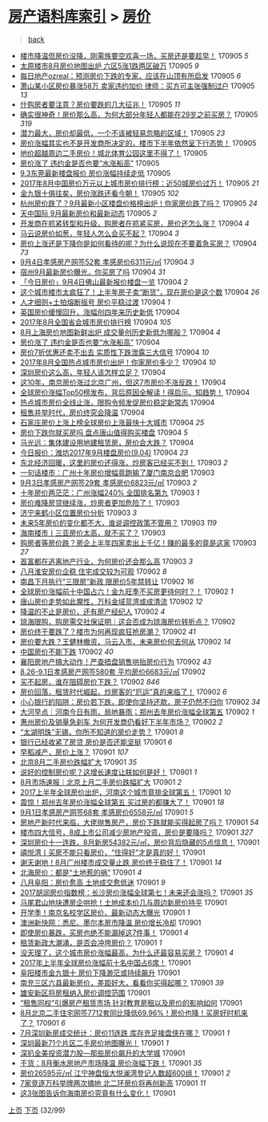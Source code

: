 [房产语料库索引](../../README.md)  > [房价](房价.md)
====
> [back](../README.md)

- [楼市降温但房价没降，刚需族要空欢喜一场，买房还是要趁早！](http://jkwz.applinzi.com/ittc/7009846644550665232.html#%E6%A5%BC%E5%B8%82%E9%99%8D%E6%B8%A9%E4%BD%86%E6%88%BF%E4%BB%B7%E6%B2%A1%E9%99%8D%EF%BC%8C%E5%88%9A%E9%9C%80%E6%97%8F%E8%A6%81%E7%A9%BA%E6%AC%A2%E5%96%9C%E4%B8%80%E5%9C%BA%EF%BC%8C%E4%B9%B0%E6%88%BF%E8%BF%98%E6%98%AF%E8%A6%81%E8%B6%81%E6%97%A9%EF%BC%81) 170905 *5* 
- [太原楼市8月房价地图出炉 六区5涨1跌两区破万](http://jkwz.applinzi.com/ittc/7009845655512810513.html#%E5%A4%AA%E5%8E%9F%E6%A5%BC%E5%B8%828%E6%9C%88%E6%88%BF%E4%BB%B7%E5%9C%B0%E5%9B%BE%E5%87%BA%E7%82%89+%E5%85%AD%E5%8C%BA5%E6%B6%A81%E8%B7%8C%E4%B8%A4%E5%8C%BA%E7%A0%B4%E4%B8%87) 170905 *9* 
- [每日地产ozreal：预测房价下跌的专家，应该在山顶有所启发](http://jkwz.applinzi.com/ittc/7009841117816947728.html#%E6%AF%8F%E6%97%A5%E5%9C%B0%E4%BA%A7ozreal%EF%BC%9A%E9%A2%84%E6%B5%8B%E6%88%BF%E4%BB%B7%E4%B8%8B%E8%B7%8C%E7%9A%84%E4%B8%93%E5%AE%B6%EF%BC%8C%E5%BA%94%E8%AF%A5%E5%9C%A8%E5%B1%B1%E9%A1%B6%E6%9C%89%E6%89%80%E5%90%AF%E5%8F%91) 170905 *6* 
- [萧山某小区房价暴涨58万 卖家违约加价 律师：买方可主张强制过户](http://jkwz.applinzi.com/ittc/7009836109188826128.html#%E8%90%A7%E5%B1%B1%E6%9F%90%E5%B0%8F%E5%8C%BA%E6%88%BF%E4%BB%B7%E6%9A%B4%E6%B6%A858%E4%B8%87+%E5%8D%96%E5%AE%B6%E8%BF%9D%E7%BA%A6%E5%8A%A0%E4%BB%B7+%E5%BE%8B%E5%B8%88%EF%BC%9A%E4%B9%B0%E6%96%B9%E5%8F%AF%E4%B8%BB%E5%BC%A0%E5%BC%BA%E5%88%B6%E8%BF%87%E6%88%B7) 170905 *13* 
- [什购房者要注意？房价要跌的几大征兆！](http://jkwz.applinzi.com/ittc/7009831349287126033.html#%E4%BB%80%E8%B4%AD%E6%88%BF%E8%80%85%E8%A6%81%E6%B3%A8%E6%84%8F%EF%BC%9F%E6%88%BF%E4%BB%B7%E8%A6%81%E8%B7%8C%E7%9A%84%E5%87%A0%E5%A4%A7%E5%BE%81%E5%85%86%EF%BC%81) 170905 *11* 
- [确实很神奇！房价那么高，为何大部分年轻人都能在29岁之前买房？](http://jkwz.applinzi.com/ittc/7009823085640025104.html#%E7%A1%AE%E5%AE%9E%E5%BE%88%E7%A5%9E%E5%A5%87%EF%BC%81%E6%88%BF%E4%BB%B7%E9%82%A3%E4%B9%88%E9%AB%98%EF%BC%8C%E4%B8%BA%E4%BD%95%E5%A4%A7%E9%83%A8%E5%88%86%E5%B9%B4%E8%BD%BB%E4%BA%BA%E9%83%BD%E8%83%BD%E5%9C%A829%E5%B2%81%E4%B9%8B%E5%89%8D%E4%B9%B0%E6%88%BF%EF%BC%9F) 170905 *319* 
- [潜力最大，房价却最低，一个不该被轻易忽略的区域！](http://jkwz.applinzi.com/ittc/7009787800071963664.html#%E6%BD%9C%E5%8A%9B%E6%9C%80%E5%A4%A7%EF%BC%8C%E6%88%BF%E4%BB%B7%E5%8D%B4%E6%9C%80%E4%BD%8E%EF%BC%8C%E4%B8%80%E4%B8%AA%E4%B8%8D%E8%AF%A5%E8%A2%AB%E8%BD%BB%E6%98%93%E5%BF%BD%E7%95%A5%E7%9A%84%E5%8C%BA%E5%9F%9F%EF%BC%81) 170905 *23* 
- [房价涨幅其实也不是开发商所决定的，楼市下半年依然呈下行态势！](http://jkwz.applinzi.com/ittc/7009786229644854289.html#%E6%88%BF%E4%BB%B7%E6%B6%A8%E5%B9%85%E5%85%B6%E5%AE%9E%E4%B9%9F%E4%B8%8D%E6%98%AF%E5%BC%80%E5%8F%91%E5%95%86%E6%89%80%E5%86%B3%E5%AE%9A%E7%9A%84%EF%BC%8C%E6%A5%BC%E5%B8%82%E4%B8%8B%E5%8D%8A%E5%B9%B4%E4%BE%9D%E7%84%B6%E5%91%88%E4%B8%8B%E8%A1%8C%E6%80%81%E5%8A%BF%EF%BC%81) 170905  
- [地价超越周边二手房价！城北体育公园这里不得了！](http://jkwz.applinzi.com/ittc/7009771796746994705.html#%E5%9C%B0%E4%BB%B7%E8%B6%85%E8%B6%8A%E5%91%A8%E8%BE%B9%E4%BA%8C%E6%89%8B%E6%88%BF%E4%BB%B7%EF%BC%81%E5%9F%8E%E5%8C%97%E4%BD%93%E8%82%B2%E5%85%AC%E5%9B%AD%E8%BF%99%E9%87%8C%E4%B8%8D%E5%BE%97%E4%BA%86%EF%BC%81) 170905  
- [房价涨了 违约金是否也要“水涨船高”](http://jkwz.applinzi.com/ittc/7009770070979642384.html#%E6%88%BF%E4%BB%B7%E6%B6%A8%E4%BA%86+%E8%BF%9D%E7%BA%A6%E9%87%91%E6%98%AF%E5%90%A6%E4%B9%9F%E8%A6%81%E2%80%9C%E6%B0%B4%E6%B6%A8%E8%88%B9%E9%AB%98%E2%80%9D) 170905  
- [9.3东莞最新楼盘报价 房价涨幅持续走低](http://jkwz.applinzi.com/ittc/7009764494912554001.html#9.3%E4%B8%9C%E8%8E%9E%E6%9C%80%E6%96%B0%E6%A5%BC%E7%9B%98%E6%8A%A5%E4%BB%B7+%E6%88%BF%E4%BB%B7%E6%B6%A8%E5%B9%85%E6%8C%81%E7%BB%AD%E8%B5%B0%E4%BD%8E) 170905  
- [2017年8月中国房价万元以上城市房价排行榜：近50城房价过万！](http://jkwz.applinzi.com/ittc/7009762284363318288.html#2017%E5%B9%B48%E6%9C%88%E4%B8%AD%E5%9B%BD%E6%88%BF%E4%BB%B7%E4%B8%87%E5%85%83%E4%BB%A5%E4%B8%8A%E5%9F%8E%E5%B8%82%E6%88%BF%E4%BB%B7%E6%8E%92%E8%A1%8C%E6%A6%9C%EF%BC%9A%E8%BF%9150%E5%9F%8E%E6%88%BF%E4%BB%B7%E8%BF%87%E4%B8%87%EF%BC%81) 170905 *21* 
- [金九银十俱往矣，房价涨跌还看今朝！](http://jkwz.applinzi.com/ittc/7009754899653592081.html#%E9%87%91%E4%B9%9D%E9%93%B6%E5%8D%81%E4%BF%B1%E5%BE%80%E7%9F%A3%EF%BC%8C%E6%88%BF%E4%BB%B7%E6%B6%A8%E8%B7%8C%E8%BF%98%E7%9C%8B%E4%BB%8A%E6%9C%9D%EF%BC%81) 170905 *102* 
- [杭州房价跌了？9月最新小区楼盘价格榜出炉！你家房价跌了吗？](http://jkwz.applinzi.com/ittc/7009754843269563408.html#%E6%9D%AD%E5%B7%9E%E6%88%BF%E4%BB%B7%E8%B7%8C%E4%BA%86%EF%BC%9F9%E6%9C%88%E6%9C%80%E6%96%B0%E5%B0%8F%E5%8C%BA%E6%A5%BC%E7%9B%98%E4%BB%B7%E6%A0%BC%E6%A6%9C%E5%87%BA%E7%82%89%EF%BC%81%E4%BD%A0%E5%AE%B6%E6%88%BF%E4%BB%B7%E8%B7%8C%E4%BA%86%E5%90%97%EF%BC%9F) 170905 *24* 
- [天中国际 9月最新房价和最新动态](http://jkwz.applinzi.com/ittc/7009742814064411665.html#%E5%A4%A9%E4%B8%AD%E5%9B%BD%E9%99%85+9%E6%9C%88%E6%9C%80%E6%96%B0%E6%88%BF%E4%BB%B7%E5%92%8C%E6%9C%80%E6%96%B0%E5%8A%A8%E6%80%81) 170905 *2* 
- [开发商在抓紧转型和升级，购房者在抓紧买房，房价还怎么涨？](http://jkwz.applinzi.com/ittc/7009595699812107281.html#%E5%BC%80%E5%8F%91%E5%95%86%E5%9C%A8%E6%8A%93%E7%B4%A7%E8%BD%AC%E5%9E%8B%E5%92%8C%E5%8D%87%E7%BA%A7%EF%BC%8C%E8%B4%AD%E6%88%BF%E8%80%85%E5%9C%A8%E6%8A%93%E7%B4%A7%E4%B9%B0%E6%88%BF%EF%BC%8C%E6%88%BF%E4%BB%B7%E8%BF%98%E6%80%8E%E4%B9%88%E6%B6%A8%EF%BC%9F) 170904 *4* 
- [马云说房价如葱，年轻人怎么会买不起？](http://jkwz.applinzi.com/ittc/7009586718200824848.html#%E9%A9%AC%E4%BA%91%E8%AF%B4%E6%88%BF%E4%BB%B7%E5%A6%82%E8%91%B1%EF%BC%8C%E5%B9%B4%E8%BD%BB%E4%BA%BA%E6%80%8E%E4%B9%88%E4%BC%9A%E4%B9%B0%E4%B8%8D%E8%B5%B7%EF%BC%9F) 170904 *3* 
- [房价上涨还是下降你是如何看待的呢？为什么说现在不要着急买房？](http://jkwz.applinzi.com/ittc/7009575054999028752.html#%E6%88%BF%E4%BB%B7%E4%B8%8A%E6%B6%A8%E8%BF%98%E6%98%AF%E4%B8%8B%E9%99%8D%E4%BD%A0%E6%98%AF%E5%A6%82%E4%BD%95%E7%9C%8B%E5%BE%85%E7%9A%84%E5%91%A2%EF%BC%9F%E4%B8%BA%E4%BB%80%E4%B9%88%E8%AF%B4%E7%8E%B0%E5%9C%A8%E4%B8%8D%E8%A6%81%E7%9D%80%E6%80%A5%E4%B9%B0%E6%88%BF%EF%BC%9F) 170904 *73* 
- [9月4日孝感房产网签52套 孝感房价6311元/㎡](http://jkwz.applinzi.com/ittc/7009559504403039249.html#9%E6%9C%884%E6%97%A5%E5%AD%9D%E6%84%9F%E6%88%BF%E4%BA%A7%E7%BD%91%E7%AD%BE52%E5%A5%97+%E5%AD%9D%E6%84%9F%E6%88%BF%E4%BB%B76311%E5%85%83%2F%E3%8E%A1) 170904 *3* 
- [宿州9月最新房价曝光，你买房了吗](http://jkwz.applinzi.com/ittc/7009540844292670480.html#%E5%AE%BF%E5%B7%9E9%E6%9C%88%E6%9C%80%E6%96%B0%E6%88%BF%E4%BB%B7%E6%9B%9D%E5%85%89%EF%BC%8C%E4%BD%A0%E4%B9%B0%E6%88%BF%E4%BA%86%E5%90%97) 170904 *31* 
- [「今日房价」9月4日佛山最新报价楼盘一览](http://jkwz.applinzi.com/ittc/7009524875734287376.html#%E3%80%8C%E4%BB%8A%E6%97%A5%E6%88%BF%E4%BB%B7%E3%80%8D9%E6%9C%884%E6%97%A5%E4%BD%9B%E5%B1%B1%E6%9C%80%E6%96%B0%E6%8A%A5%E4%BB%B7%E6%A5%BC%E7%9B%98%E4%B8%80%E8%A7%88) 170904 *2* 
- [这个城市楼市太疯狂了！上半年房子卖“断货”，现在房价是这个数](http://jkwz.applinzi.com/ittc/7009521029754651664.html#%E8%BF%99%E4%B8%AA%E5%9F%8E%E5%B8%82%E6%A5%BC%E5%B8%82%E5%A4%AA%E7%96%AF%E7%8B%82%E4%BA%86%EF%BC%81%E4%B8%8A%E5%8D%8A%E5%B9%B4%E6%88%BF%E5%AD%90%E5%8D%96%E2%80%9C%E6%96%AD%E8%B4%A7%E2%80%9D%EF%BC%8C%E7%8E%B0%E5%9C%A8%E6%88%BF%E4%BB%B7%E6%98%AF%E8%BF%99%E4%B8%AA%E6%95%B0) 170904 *26* 
- [人才细则+土拍熔断摇号 房价平稳过渡](http://jkwz.applinzi.com/ittc/7009518671150711825.html#%E4%BA%BA%E6%89%8D%E7%BB%86%E5%88%99%2B%E5%9C%9F%E6%8B%8D%E7%86%94%E6%96%AD%E6%91%87%E5%8F%B7+%E6%88%BF%E4%BB%B7%E5%B9%B3%E7%A8%B3%E8%BF%87%E6%B8%A1) 170904 *1* 
- [英国房价缓慢回升，涨幅创四年来历史新低](http://jkwz.applinzi.com/ittc/7009506875786396689.html#%E8%8B%B1%E5%9B%BD%E6%88%BF%E4%BB%B7%E7%BC%93%E6%85%A2%E5%9B%9E%E5%8D%87%EF%BC%8C%E6%B6%A8%E5%B9%85%E5%88%9B%E5%9B%9B%E5%B9%B4%E6%9D%A5%E5%8E%86%E5%8F%B2%E6%96%B0%E4%BD%8E) 170904  
- [2017年8月全国省会城市房价排行榜](http://jkwz.applinzi.com/ittc/7009501604607427600.html#2017%E5%B9%B48%E6%9C%88%E5%85%A8%E5%9B%BD%E7%9C%81%E4%BC%9A%E5%9F%8E%E5%B8%82%E6%88%BF%E4%BB%B7%E6%8E%92%E8%A1%8C%E6%A6%9C) 170904 *105* 
- [8月上海房价地图新鲜出炉 成交量创历史新低为哪般？](http://jkwz.applinzi.com/ittc/7009478565874369553.html#8%E6%9C%88%E4%B8%8A%E6%B5%B7%E6%88%BF%E4%BB%B7%E5%9C%B0%E5%9B%BE%E6%96%B0%E9%B2%9C%E5%87%BA%E7%82%89+%E6%88%90%E4%BA%A4%E9%87%8F%E5%88%9B%E5%8E%86%E5%8F%B2%E6%96%B0%E4%BD%8E%E4%B8%BA%E5%93%AA%E8%88%AC%EF%BC%9F) 170904 *4* 
- [房价涨了 违约金是否也要“水涨船高”](http://jkwz.applinzi.com/ittc/7009493915441562641.html#%E6%88%BF%E4%BB%B7%E6%B6%A8%E4%BA%86+%E8%BF%9D%E7%BA%A6%E9%87%91%E6%98%AF%E5%90%A6%E4%B9%9F%E8%A6%81%E2%80%9C%E6%B0%B4%E6%B6%A8%E8%88%B9%E9%AB%98%E2%80%9D) 170904  
- [房价7折优惠还卖不出去 实质性下跌泄露三大信号](http://jkwz.applinzi.com/ittc/7009484025650218001.html#%E6%88%BF%E4%BB%B77%E6%8A%98%E4%BC%98%E6%83%A0%E8%BF%98%E5%8D%96%E4%B8%8D%E5%87%BA%E5%8E%BB+%E5%AE%9E%E8%B4%A8%E6%80%A7%E4%B8%8B%E8%B7%8C%E6%B3%84%E9%9C%B2%E4%B8%89%E5%A4%A7%E4%BF%A1%E5%8F%B7) 170904 *10* 
- [2017年8月全国热点城市房价出炉！你家房价多少？](http://jkwz.applinzi.com/ittc/7009483663811822608.html#2017%E5%B9%B48%E6%9C%88%E5%85%A8%E5%9B%BD%E7%83%AD%E7%82%B9%E5%9F%8E%E5%B8%82%E6%88%BF%E4%BB%B7%E5%87%BA%E7%82%89%EF%BC%81%E4%BD%A0%E5%AE%B6%E6%88%BF%E4%BB%B7%E5%A4%9A%E5%B0%91%EF%BC%9F) 170904 *10* 
- [深圳房价这么高，年轻人该怎样立足？](http://jkwz.applinzi.com/ittc/7009476874609361936.html#%E6%B7%B1%E5%9C%B3%E6%88%BF%E4%BB%B7%E8%BF%99%E4%B9%88%E9%AB%98%EF%BC%8C%E5%B9%B4%E8%BD%BB%E4%BA%BA%E8%AF%A5%E6%80%8E%E6%A0%B7%E7%AB%8B%E8%B6%B3%EF%BC%9F) 170904  
- [这10年，南京房价涨过北京广州，但这7市房价不涨反跌！](http://jkwz.applinzi.com/ittc/7009467657940894737.html#%E8%BF%9910%E5%B9%B4%EF%BC%8C%E5%8D%97%E4%BA%AC%E6%88%BF%E4%BB%B7%E6%B6%A8%E8%BF%87%E5%8C%97%E4%BA%AC%E5%B9%BF%E5%B7%9E%EF%BC%8C%E4%BD%86%E8%BF%997%E5%B8%82%E6%88%BF%E4%BB%B7%E4%B8%8D%E6%B6%A8%E5%8F%8D%E8%B7%8C%EF%BC%81) 170904  
- [全球房价涨幅Top50榜发布，背后原因全解读！得启示、知趋势！](http://jkwz.applinzi.com/ittc/7009465546586981392.html#%E5%85%A8%E7%90%83%E6%88%BF%E4%BB%B7%E6%B6%A8%E5%B9%85Top50%E6%A6%9C%E5%8F%91%E5%B8%83%EF%BC%8C%E8%83%8C%E5%90%8E%E5%8E%9F%E5%9B%A0%E5%85%A8%E8%A7%A3%E8%AF%BB%EF%BC%81%E5%BE%97%E5%90%AF%E7%A4%BA%E3%80%81%E7%9F%A5%E8%B6%8B%E5%8A%BF%EF%BC%81) 170904  
- [热点城市房价全线止涨，限购令频发促房价稳定新常态](http://jkwz.applinzi.com/ittc/7009453970412798992.html#%E7%83%AD%E7%82%B9%E5%9F%8E%E5%B8%82%E6%88%BF%E4%BB%B7%E5%85%A8%E7%BA%BF%E6%AD%A2%E6%B6%A8%EF%BC%8C%E9%99%90%E8%B4%AD%E4%BB%A4%E9%A2%91%E5%8F%91%E4%BF%83%E6%88%BF%E4%BB%B7%E7%A8%B3%E5%AE%9A%E6%96%B0%E5%B8%B8%E6%80%81) 170904  
- [租售并举时代，房价终究会降温](http://jkwz.applinzi.com/ittc/7009433062172263441.html#%E7%A7%9F%E5%94%AE%E5%B9%B6%E4%B8%BE%E6%97%B6%E4%BB%A3%EF%BC%8C%E6%88%BF%E4%BB%B7%E7%BB%88%E7%A9%B6%E4%BC%9A%E9%99%8D%E6%B8%A9) 170904  
- [石家庄房价上涨上榜全球房价上涨最快十大城市](http://jkwz.applinzi.com/ittc/7009413649813472272.html#%E7%9F%B3%E5%AE%B6%E5%BA%84%E6%88%BF%E4%BB%B7%E4%B8%8A%E6%B6%A8%E4%B8%8A%E6%A6%9C%E5%85%A8%E7%90%83%E6%88%BF%E4%BB%B7%E4%B8%8A%E6%B6%A8%E6%9C%80%E5%BF%AB%E5%8D%81%E5%A4%A7%E5%9F%8E%E5%B8%82) 170904 *25* 
- [房价下跌你就买房吗 盘点唐山值得购买楼盘](http://jkwz.applinzi.com/ittc/7009357862927860752.html#%E6%88%BF%E4%BB%B7%E4%B8%8B%E8%B7%8C%E4%BD%A0%E5%B0%B1%E4%B9%B0%E6%88%BF%E5%90%97+%E7%9B%98%E7%82%B9%E5%94%90%E5%B1%B1%E5%80%BC%E5%BE%97%E8%B4%AD%E4%B9%B0%E6%A5%BC%E7%9B%98) 170904 *5* 
- [马光远：集体建设用地建租赁房，房价会大跌？](http://jkwz.applinzi.com/ittc/7009339981498418193.html#%E9%A9%AC%E5%85%89%E8%BF%9C%EF%BC%9A%E9%9B%86%E4%BD%93%E5%BB%BA%E8%AE%BE%E7%94%A8%E5%9C%B0%E5%BB%BA%E7%A7%9F%E8%B5%81%E6%88%BF%EF%BC%8C%E6%88%BF%E4%BB%B7%E4%BC%9A%E5%A4%A7%E8%B7%8C%EF%BC%9F) 170904  
- [今日报价：潍坊2017年9月楼盘房价(9.04)](http://jkwz.applinzi.com/ittc/7009266266798556177.html#%E4%BB%8A%E6%97%A5%E6%8A%A5%E4%BB%B7%EF%BC%9A%E6%BD%8D%E5%9D%8A2017%E5%B9%B49%E6%9C%88%E6%A5%BC%E7%9B%98%E6%88%BF%E4%BB%B7%289.04%29) 170904 *23* 
- [东北经济回暖，这里的房价还得涨，炒房客已经买不到！](http://jkwz.applinzi.com/ittc/7009186218791928849.html#%E4%B8%9C%E5%8C%97%E7%BB%8F%E6%B5%8E%E5%9B%9E%E6%9A%96%EF%BC%8C%E8%BF%99%E9%87%8C%E7%9A%84%E6%88%BF%E4%BB%B7%E8%BF%98%E5%BE%97%E6%B6%A8%EF%BC%8C%E7%82%92%E6%88%BF%E5%AE%A2%E5%B7%B2%E7%BB%8F%E4%B9%B0%E4%B8%8D%E5%88%B0%EF%BC%81) 170903 *2* 
- [一句话楼市：广州十年房价增幅竟跑输了厦门南京合肥](http://jkwz.applinzi.com/ittc/7009160082087216145.html#%E4%B8%80%E5%8F%A5%E8%AF%9D%E6%A5%BC%E5%B8%82%EF%BC%9A%E5%B9%BF%E5%B7%9E%E5%8D%81%E5%B9%B4%E6%88%BF%E4%BB%B7%E5%A2%9E%E5%B9%85%E7%AB%9F%E8%B7%91%E8%BE%93%E4%BA%86%E5%8E%A6%E9%97%A8%E5%8D%97%E4%BA%AC%E5%90%88%E8%82%A5) 170903  
- [9月3日孝感房产网签29套 孝感房价6823元/㎡](http://jkwz.applinzi.com/ittc/7009157461536408593.html#9%E6%9C%883%E6%97%A5%E5%AD%9D%E6%84%9F%E6%88%BF%E4%BA%A7%E7%BD%91%E7%AD%BE29%E5%A5%97+%E5%AD%9D%E6%84%9F%E6%88%BF%E4%BB%B76823%E5%85%83%2F%E3%8E%A1) 170903 *2* 
- [十年房价两茫茫：广州涨幅240% 全国排名第九](http://jkwz.applinzi.com/ittc/7009149847595385873.html#%E5%8D%81%E5%B9%B4%E6%88%BF%E4%BB%B7%E4%B8%A4%E8%8C%AB%E8%8C%AB%EF%BC%9A%E5%B9%BF%E5%B7%9E%E6%B6%A8%E5%B9%85240%25+%E5%85%A8%E5%9B%BD%E6%8E%92%E5%90%8D%E7%AC%AC%E4%B9%9D) 170903 *1* 
- [房价难降房贷继续涨，炒房者更加危险了！](http://jkwz.applinzi.com/ittc/7009149736874148880.html#%E6%88%BF%E4%BB%B7%E9%9A%BE%E9%99%8D%E6%88%BF%E8%B4%B7%E7%BB%A7%E7%BB%AD%E6%B6%A8%EF%BC%8C%E7%82%92%E6%88%BF%E8%80%85%E6%9B%B4%E5%8A%A0%E5%8D%B1%E9%99%A9%E4%BA%86%EF%BC%81) 170903  
- [济宁来鹤小区位置房价分析](http://jkwz.applinzi.com/ittc/7009105296784622609.html#%E6%B5%8E%E5%AE%81%E6%9D%A5%E9%B9%A4%E5%B0%8F%E5%8C%BA%E4%BD%8D%E7%BD%AE%E6%88%BF%E4%BB%B7%E5%88%86%E6%9E%90) 170903 *3* 
- [未来5年房价的变化都不大，谁说调控政策不管用？](http://jkwz.applinzi.com/ittc/7009103391475893265.html#%E6%9C%AA%E6%9D%A55%E5%B9%B4%E6%88%BF%E4%BB%B7%E7%9A%84%E5%8F%98%E5%8C%96%E9%83%BD%E4%B8%8D%E5%A4%A7%EF%BC%8C%E8%B0%81%E8%AF%B4%E8%B0%83%E6%8E%A7%E6%94%BF%E7%AD%96%E4%B8%8D%E7%AE%A1%E7%94%A8%EF%BC%9F) 170903 *119* 
- [海南楼市丨三亚房价太高，就不买了？](http://jkwz.applinzi.com/ittc/7009020269073794064.html#%E6%B5%B7%E5%8D%97%E6%A5%BC%E5%B8%82%E4%B8%A8%E4%B8%89%E4%BA%9A%E6%88%BF%E4%BB%B7%E5%A4%AA%E9%AB%98%EF%BC%8C%E5%B0%B1%E4%B8%8D%E4%B9%B0%E4%BA%86%EF%BC%9F) 170903  
- [购房者等房价跌？房企上半年四家卖出上千亿！赚的最多的竟是这家](http://jkwz.applinzi.com/ittc/7009017533448061968.html#%E8%B4%AD%E6%88%BF%E8%80%85%E7%AD%89%E6%88%BF%E4%BB%B7%E8%B7%8C%EF%BC%9F%E6%88%BF%E4%BC%81%E4%B8%8A%E5%8D%8A%E5%B9%B4%E5%9B%9B%E5%AE%B6%E5%8D%96%E5%87%BA%E4%B8%8A%E5%8D%83%E4%BA%BF%EF%BC%81%E8%B5%9A%E7%9A%84%E6%9C%80%E5%A4%9A%E7%9A%84%E7%AB%9F%E6%98%AF%E8%BF%99%E5%AE%B6) 170903 *27* 
- [首富都在逃离地产行业，为何房价还会那么高](http://jkwz.applinzi.com/ittc/7008862230999991312.html#%E9%A6%96%E5%AF%8C%E9%83%BD%E5%9C%A8%E9%80%83%E7%A6%BB%E5%9C%B0%E4%BA%A7%E8%A1%8C%E4%B8%9A%EF%BC%8C%E4%B8%BA%E4%BD%95%E6%88%BF%E4%BB%B7%E8%BF%98%E4%BC%9A%E9%82%A3%E4%B9%88%E9%AB%98) 170903 *3* 
- [八月淮安房价企稳 住宅成交较为可观](http://jkwz.applinzi.com/ittc/7008833123952116753.html#%E5%85%AB%E6%9C%88%E6%B7%AE%E5%AE%89%E6%88%BF%E4%BB%B7%E4%BC%81%E7%A8%B3+%E4%BD%8F%E5%AE%85%E6%88%90%E4%BA%A4%E8%BE%83%E4%B8%BA%E5%8F%AF%E8%A7%82) 170902 *8* 
- [南昌下月执行“三限房”新政 限房价5年禁转让](http://jkwz.applinzi.com/ittc/7008801085815522321.html#%E5%8D%97%E6%98%8C%E4%B8%8B%E6%9C%88%E6%89%A7%E8%A1%8C%E2%80%9C%E4%B8%89%E9%99%90%E6%88%BF%E2%80%9D%E6%96%B0%E6%94%BF+%E9%99%90%E6%88%BF%E4%BB%B75%E5%B9%B4%E7%A6%81%E8%BD%AC%E8%AE%A9) 170902 *16* 
- [全球房价涨幅前十中国占六！金九旺季不买房更待何时？！](http://jkwz.applinzi.com/ittc/7008780873925919760.html#%E5%85%A8%E7%90%83%E6%88%BF%E4%BB%B7%E6%B6%A8%E5%B9%85%E5%89%8D%E5%8D%81%E4%B8%AD%E5%9B%BD%E5%8D%A0%E5%85%AD%EF%BC%81%E9%87%91%E4%B9%9D%E6%97%BA%E5%AD%A3%E4%B8%8D%E4%B9%B0%E6%88%BF%E6%9B%B4%E5%BE%85%E4%BD%95%E6%97%B6%EF%BC%9F%EF%BC%81) 170902 *1* 
- [唐山房价走势如此魔性，万科金域蓝湾或成清流](http://jkwz.applinzi.com/ittc/7008758920884257809.html#%E5%94%90%E5%B1%B1%E6%88%BF%E4%BB%B7%E8%B5%B0%E5%8A%BF%E5%A6%82%E6%AD%A4%E9%AD%94%E6%80%A7%EF%BC%8C%E4%B8%87%E7%A7%91%E9%87%91%E5%9F%9F%E8%93%9D%E6%B9%BE%E6%88%96%E6%88%90%E6%B8%85%E6%B5%81) 170902 *12* 
- [降温的不止是房价，还有房产经纪人](http://jkwz.applinzi.com/ittc/7008748333345276945.html#%E9%99%8D%E6%B8%A9%E7%9A%84%E4%B8%8D%E6%AD%A2%E6%98%AF%E6%88%BF%E4%BB%B7%EF%BC%8C%E8%BF%98%E6%9C%89%E6%88%BF%E4%BA%A7%E7%BB%8F%E7%BA%AA%E4%BA%BA) 170902 *4* 
- [琼海限购，购房需交社保证明｜这会否成为琼海房价转折点？](http://jkwz.applinzi.com/ittc/7008732545611727889.html#%E7%90%BC%E6%B5%B7%E9%99%90%E8%B4%AD%EF%BC%8C%E8%B4%AD%E6%88%BF%E9%9C%80%E4%BA%A4%E7%A4%BE%E4%BF%9D%E8%AF%81%E6%98%8E%EF%BD%9C%E8%BF%99%E4%BC%9A%E5%90%A6%E6%88%90%E4%B8%BA%E7%90%BC%E6%B5%B7%E6%88%BF%E4%BB%B7%E8%BD%AC%E6%8A%98%E7%82%B9%EF%BC%9F) 170902  
- [房价终于要跌了？楼市为何再现疯狂抢房潮？](http://jkwz.applinzi.com/ittc/7008722944484967440.html#%E6%88%BF%E4%BB%B7%E7%BB%88%E4%BA%8E%E8%A6%81%E8%B7%8C%E4%BA%86%EF%BC%9F%E6%A5%BC%E5%B8%82%E4%B8%BA%E4%BD%95%E5%86%8D%E7%8E%B0%E7%96%AF%E7%8B%82%E6%8A%A2%E6%88%BF%E6%BD%AE%EF%BC%9F) 170902 *41* 
- [房价要大跌？王健林撤资，马云入市，未来房价何去何从](http://jkwz.applinzi.com/ittc/7008717438517249040.html#%E6%88%BF%E4%BB%B7%E8%A6%81%E5%A4%A7%E8%B7%8C%EF%BC%9F%E7%8E%8B%E5%81%A5%E6%9E%97%E6%92%A4%E8%B5%84%EF%BC%8C%E9%A9%AC%E4%BA%91%E5%85%A5%E5%B8%82%EF%BC%8C%E6%9C%AA%E6%9D%A5%E6%88%BF%E4%BB%B7%E4%BD%95%E5%8E%BB%E4%BD%95%E4%BB%8E) 170902 *14* 
- [中国房价不能下跌](http://jkwz.applinzi.com/ittc/7008710047151162384.html#%E4%B8%AD%E5%9B%BD%E6%88%BF%E4%BB%B7%E4%B8%8D%E8%83%BD%E4%B8%8B%E8%B7%8C) 170902 *40* 
- [襄阳房地产搞大动作！严查捂盘销售哄抬房价行为](http://jkwz.applinzi.com/ittc/7008704136349221905.html#%E8%A5%84%E9%98%B3%E6%88%BF%E5%9C%B0%E4%BA%A7%E6%90%9E%E5%A4%A7%E5%8A%A8%E4%BD%9C%EF%BC%81%E4%B8%A5%E6%9F%A5%E6%8D%82%E7%9B%98%E9%94%80%E5%94%AE%E5%93%84%E6%8A%AC%E6%88%BF%E4%BB%B7%E8%A1%8C%E4%B8%BA) 170902 *43* 
- [8.26-9.1日孝感房产网签580套 平均房价6683元/㎡](http://jkwz.applinzi.com/ittc/7008678160185689105.html#8.26-9.1%E6%97%A5%E5%AD%9D%E6%84%9F%E6%88%BF%E4%BA%A7%E7%BD%91%E7%AD%BE580%E5%A5%97+%E5%B9%B3%E5%9D%87%E6%88%BF%E4%BB%B76683%E5%85%83%2F%E3%8E%A1) 170902  
- [买不起房，谁在阻碍房价下跌？](http://jkwz.applinzi.com/ittc/7008667849336554513.html#%E4%B9%B0%E4%B8%8D%E8%B5%B7%E6%88%BF%EF%BC%8C%E8%B0%81%E5%9C%A8%E9%98%BB%E7%A2%8D%E6%88%BF%E4%BB%B7%E4%B8%8B%E8%B7%8C%EF%BC%9F) 170902 *846* 
- [房价回落，租赁时代崛起，炒房客的“厄运”真的来临了！](http://jkwz.applinzi.com/ittc/7008656107495752721.html#%E6%88%BF%E4%BB%B7%E5%9B%9E%E8%90%BD%EF%BC%8C%E7%A7%9F%E8%B5%81%E6%97%B6%E4%BB%A3%E5%B4%9B%E8%B5%B7%EF%BC%8C%E7%82%92%E6%88%BF%E5%AE%A2%E7%9A%84%E2%80%9C%E5%8E%84%E8%BF%90%E2%80%9D%E7%9C%9F%E7%9A%84%E6%9D%A5%E4%B8%B4%E4%BA%86%EF%BC%81) 170902 *6* 
- [小心银行的陷阱：房价若下跌，即使你坚持还款，房子仍然不归你](http://jkwz.applinzi.com/ittc/7008507356462449681.html#%E5%B0%8F%E5%BF%83%E9%93%B6%E8%A1%8C%E7%9A%84%E9%99%B7%E9%98%B1%EF%BC%9A%E6%88%BF%E4%BB%B7%E8%8B%A5%E4%B8%8B%E8%B7%8C%EF%BC%8C%E5%8D%B3%E4%BD%BF%E4%BD%A0%E5%9D%9A%E6%8C%81%E8%BF%98%E6%AC%BE%EF%BC%8C%E6%88%BF%E5%AD%90%E4%BB%8D%E7%84%B6%E4%B8%8D%E5%BD%92%E4%BD%A0) 170902 *34* 
- [大河早点｜河南今日有雨，局地暴雨；郑州去年房价涨幅全球第五](http://jkwz.applinzi.com/ittc/7008605097125479441.html#%E5%A4%A7%E6%B2%B3%E6%97%A9%E7%82%B9%EF%BD%9C%E6%B2%B3%E5%8D%97%E4%BB%8A%E6%97%A5%E6%9C%89%E9%9B%A8%EF%BC%8C%E5%B1%80%E5%9C%B0%E6%9A%B4%E9%9B%A8%EF%BC%9B%E9%83%91%E5%B7%9E%E5%8E%BB%E5%B9%B4%E6%88%BF%E4%BB%B7%E6%B6%A8%E5%B9%85%E5%85%A8%E7%90%83%E7%AC%AC%E4%BA%94) 170902 *1* 
- [惠州房价及销量急刹车 为何开发商仍看好下半年市场？](http://jkwz.applinzi.com/ittc/7008560858333185040.html#%E6%83%A0%E5%B7%9E%E6%88%BF%E4%BB%B7%E5%8F%8A%E9%94%80%E9%87%8F%E6%80%A5%E5%88%B9%E8%BD%A6+%E4%B8%BA%E4%BD%95%E5%BC%80%E5%8F%91%E5%95%86%E4%BB%8D%E7%9C%8B%E5%A5%BD%E4%B8%8B%E5%8D%8A%E5%B9%B4%E5%B8%82%E5%9C%BA%EF%BC%9F) 170902 *2* 
- [“太湖明珠”无锡，你所不知道的房价走势？](http://jkwz.applinzi.com/ittc/7008484082756092945.html#%E2%80%9C%E5%A4%AA%E6%B9%96%E6%98%8E%E7%8F%A0%E2%80%9D%E6%97%A0%E9%94%A1%EF%BC%8C%E4%BD%A0%E6%89%80%E4%B8%8D%E7%9F%A5%E9%81%93%E7%9A%84%E6%88%BF%E4%BB%B7%E8%B5%B0%E5%8A%BF%EF%BC%9F) 170901 *8* 
- [银行已经收紧了房贷 房价是否还能坚挺](http://jkwz.applinzi.com/ittc/7008468675085206545.html#%E9%93%B6%E8%A1%8C%E5%B7%B2%E7%BB%8F%E6%94%B6%E7%B4%A7%E4%BA%86%E6%88%BF%E8%B4%B7+%E6%88%BF%E4%BB%B7%E6%98%AF%E5%90%A6%E8%BF%98%E8%83%BD%E5%9D%9A%E6%8C%BA) 170901 *6* 
- [早稻减产，房价上涨？](http://jkwz.applinzi.com/ittc/7008439880701707280.html#%E6%97%A9%E7%A8%BB%E5%87%8F%E4%BA%A7%EF%BC%8C%E6%88%BF%E4%BB%B7%E4%B8%8A%E6%B6%A8%EF%BC%9F) 170901 *107* 
- [北京8月二手房价跌幅扩大](http://jkwz.applinzi.com/ittc/7008433320495678480.html#%E5%8C%97%E4%BA%AC8%E6%9C%88%E4%BA%8C%E6%89%8B%E6%88%BF%E4%BB%B7%E8%B7%8C%E5%B9%85%E6%89%A9%E5%A4%A7) 170901 *35* 
- [说好的控制房价呢？这增长速度让朕如何是好！](http://jkwz.applinzi.com/ittc/7008433072851387408.html#%E8%AF%B4%E5%A5%BD%E7%9A%84%E6%8E%A7%E5%88%B6%E6%88%BF%E4%BB%B7%E5%91%A2%EF%BC%9F%E8%BF%99%E5%A2%9E%E9%95%BF%E9%80%9F%E5%BA%A6%E8%AE%A9%E6%9C%95%E5%A6%82%E4%BD%95%E6%98%AF%E5%A5%BD%EF%BC%81) 170901 *1* 
- [8月市场速报｜北京上月二手房价跌幅扩大](http://jkwz.applinzi.com/ittc/7008431193236964368.html#8%E6%9C%88%E5%B8%82%E5%9C%BA%E9%80%9F%E6%8A%A5%EF%BD%9C%E5%8C%97%E4%BA%AC%E4%B8%8A%E6%9C%88%E4%BA%8C%E6%89%8B%E6%88%BF%E4%BB%B7%E8%B7%8C%E5%B9%85%E6%89%A9%E5%A4%A7) 170901 *2* 
- [2017上半年全球房价出炉，河南这个城市竟排全球第五！](http://jkwz.applinzi.com/ittc/7008406818253177873.html#2017%E4%B8%8A%E5%8D%8A%E5%B9%B4%E5%85%A8%E7%90%83%E6%88%BF%E4%BB%B7%E5%87%BA%E7%82%89%EF%BC%8C%E6%B2%B3%E5%8D%97%E8%BF%99%E4%B8%AA%E5%9F%8E%E5%B8%82%E7%AB%9F%E6%8E%92%E5%85%A8%E7%90%83%E7%AC%AC%E4%BA%94%EF%BC%81) 170901 *10* 
- [震惊！郑州去年房价涨幅全球第五 买过房的都赚大了！](http://jkwz.applinzi.com/ittc/7008403677973578768.html#%E9%9C%87%E6%83%8A%EF%BC%81%E9%83%91%E5%B7%9E%E5%8E%BB%E5%B9%B4%E6%88%BF%E4%BB%B7%E6%B6%A8%E5%B9%85%E5%85%A8%E7%90%83%E7%AC%AC%E4%BA%94+%E4%B9%B0%E8%BF%87%E6%88%BF%E7%9A%84%E9%83%BD%E8%B5%9A%E5%A4%A7%E4%BA%86%EF%BC%81) 170901 *18* 
- [9月1日孝感房产网签68套 孝感房价6558元/㎡](http://jkwz.applinzi.com/ittc/7008398902733308944.html#9%E6%9C%881%E6%97%A5%E5%AD%9D%E6%84%9F%E6%88%BF%E4%BA%A7%E7%BD%91%E7%AD%BE68%E5%A5%97+%E5%AD%9D%E6%84%9F%E6%88%BF%E4%BB%B76558%E5%85%83%2F%E3%8E%A1) 170901 *5* 
- [房地产新时代来临，大佬抛售房产，房价下跌就能买得起房了吗？](http://jkwz.applinzi.com/ittc/7008394269096936465.html#%E6%88%BF%E5%9C%B0%E4%BA%A7%E6%96%B0%E6%97%B6%E4%BB%A3%E6%9D%A5%E4%B8%B4%EF%BC%8C%E5%A4%A7%E4%BD%AC%E6%8A%9B%E5%94%AE%E6%88%BF%E4%BA%A7%EF%BC%8C%E6%88%BF%E4%BB%B7%E4%B8%8B%E8%B7%8C%E5%B0%B1%E8%83%BD%E4%B9%B0%E5%BE%97%E8%B5%B7%E6%88%BF%E4%BA%86%E5%90%97%EF%BC%9F) 170901 *54* 
- [楼市四大信号，8成上市公司减少房地产投资，房价是要降吗？](http://jkwz.applinzi.com/ittc/7008394269059187728.html#%E6%A5%BC%E5%B8%82%E5%9B%9B%E5%A4%A7%E4%BF%A1%E5%8F%B7%EF%BC%8C8%E6%88%90%E4%B8%8A%E5%B8%82%E5%85%AC%E5%8F%B8%E5%87%8F%E5%B0%91%E6%88%BF%E5%9C%B0%E4%BA%A7%E6%8A%95%E8%B5%84%EF%BC%8C%E6%88%BF%E4%BB%B7%E6%98%AF%E8%A6%81%E9%99%8D%E5%90%97%EF%BC%9F) 170901 *327* 
- [深圳房价十一连跌，8月新房54382元/㎡，房价背后隐藏的5点信息！](http://jkwz.applinzi.com/ittc/7008388348316746769.html#%E6%B7%B1%E5%9C%B3%E6%88%BF%E4%BB%B7%E5%8D%81%E4%B8%80%E8%BF%9E%E8%B7%8C%EF%BC%8C8%E6%9C%88%E6%96%B0%E6%88%BF54382%E5%85%83%2F%E3%8E%A1%EF%BC%8C%E6%88%BF%E4%BB%B7%E8%83%8C%E5%90%8E%E9%9A%90%E8%97%8F%E7%9A%845%E7%82%B9%E4%BF%A1%E6%81%AF%EF%BC%81) 170901  
- [禧悦湾丨买房不能只看房价，“住得好”才是真的好！](http://jkwz.applinzi.com/ittc/7008386723678258193.html#%E7%A6%A7%E6%82%A6%E6%B9%BE%E4%B8%A8%E4%B9%B0%E6%88%BF%E4%B8%8D%E8%83%BD%E5%8F%AA%E7%9C%8B%E6%88%BF%E4%BB%B7%EF%BC%8C%E2%80%9C%E4%BD%8F%E5%BE%97%E5%A5%BD%E2%80%9D%E6%89%8D%E6%98%AF%E7%9C%9F%E7%9A%84%E5%A5%BD%EF%BC%81) 170901  
- [谢天谢地！8月广州楼市成交量止跌 房价终于稳住了！](http://jkwz.applinzi.com/ittc/7008375571455935504.html#%E8%B0%A2%E5%A4%A9%E8%B0%A2%E5%9C%B0%EF%BC%818%E6%9C%88%E5%B9%BF%E5%B7%9E%E6%A5%BC%E5%B8%82%E6%88%90%E4%BA%A4%E9%87%8F%E6%AD%A2%E8%B7%8C+%E6%88%BF%E4%BB%B7%E7%BB%88%E4%BA%8E%E7%A8%B3%E4%BD%8F%E4%BA%86%EF%BC%81) 170901 *14* 
- [北海房价：都是“土地惹的祸”](http://jkwz.applinzi.com/ittc/7008385019964572689.html#%E5%8C%97%E6%B5%B7%E6%88%BF%E4%BB%B7%EF%BC%9A%E9%83%BD%E6%98%AF%E2%80%9C%E5%9C%9F%E5%9C%B0%E6%83%B9%E7%9A%84%E7%A5%B8%E2%80%9D) 170901 *4* 
- [八月阜阳：房价愈高 土地成交愈低迷](http://jkwz.applinzi.com/ittc/7008374614349317136.html#%E5%85%AB%E6%9C%88%E9%98%9C%E9%98%B3%EF%BC%9A%E6%88%BF%E4%BB%B7%E6%84%88%E9%AB%98+%E5%9C%9F%E5%9C%B0%E6%88%90%E4%BA%A4%E6%84%88%E4%BD%8E%E8%BF%B7) 170901 *9* 
- [2017胡润房价指数榜：长沙房价涨幅全球第七！未来还会涨吗？](http://jkwz.applinzi.com/ittc/7008372478215455761.html#2017%E8%83%A1%E6%B6%A6%E6%88%BF%E4%BB%B7%E6%8C%87%E6%95%B0%E6%A6%9C%EF%BC%9A%E9%95%BF%E6%B2%99%E6%88%BF%E4%BB%B7%E6%B6%A8%E5%B9%85%E5%85%A8%E7%90%83%E7%AC%AC%E4%B8%83%EF%BC%81%E6%9C%AA%E6%9D%A5%E8%BF%98%E4%BC%9A%E6%B6%A8%E5%90%97%EF%BC%9F) 170901 *35* 
- [马尾君山地块遭房企哄抢！土地成本价几与周边新房价持平](http://jkwz.applinzi.com/ittc/7008369873292624912.html#%E9%A9%AC%E5%B0%BE%E5%90%9B%E5%B1%B1%E5%9C%B0%E5%9D%97%E9%81%AD%E6%88%BF%E4%BC%81%E5%93%84%E6%8A%A2%EF%BC%81%E5%9C%9F%E5%9C%B0%E6%88%90%E6%9C%AC%E4%BB%B7%E5%87%A0%E4%B8%8E%E5%91%A8%E8%BE%B9%E6%96%B0%E6%88%BF%E4%BB%B7%E6%8C%81%E5%B9%B3) 170901  
- [开学季！南京名校学区房价、最新动态大曝光](http://jkwz.applinzi.com/ittc/7008345877394228241.html#%E5%BC%80%E5%AD%A6%E5%AD%A3%EF%BC%81%E5%8D%97%E4%BA%AC%E5%90%8D%E6%A0%A1%E5%AD%A6%E5%8C%BA%E6%88%BF%E4%BB%B7%E3%80%81%E6%9C%80%E6%96%B0%E5%8A%A8%E6%80%81%E5%A4%A7%E6%9B%9D%E5%85%89) 170901 *1* 
- [澳洲新快网：悉尼、墨尔本房市降温 房价增长冷却](http://jkwz.applinzi.com/ittc/7008345357099205648.html#%E6%BE%B3%E6%B4%B2%E6%96%B0%E5%BF%AB%E7%BD%91%EF%BC%9A%E6%82%89%E5%B0%BC%E3%80%81%E5%A2%A8%E5%B0%94%E6%9C%AC%E6%88%BF%E5%B8%82%E9%99%8D%E6%B8%A9+%E6%88%BF%E4%BB%B7%E5%A2%9E%E9%95%BF%E5%86%B7%E5%8D%B4) 170901  
- [即使房价暴跌，买房也绝不能漏掉这7件事！](http://jkwz.applinzi.com/ittc/7008344678481789969.html#%E5%8D%B3%E4%BD%BF%E6%88%BF%E4%BB%B7%E6%9A%B4%E8%B7%8C%EF%BC%8C%E4%B9%B0%E6%88%BF%E4%B9%9F%E7%BB%9D%E4%B8%8D%E8%83%BD%E6%BC%8F%E6%8E%89%E8%BF%997%E4%BB%B6%E4%BA%8B%EF%BC%81) 170901 *4* 
- [租赁新政大潮涌，是否会冲垮房价？](http://jkwz.applinzi.com/ittc/7008327851496178705.html#%E7%A7%9F%E8%B5%81%E6%96%B0%E6%94%BF%E5%A4%A7%E6%BD%AE%E6%B6%8C%EF%BC%8C%E6%98%AF%E5%90%A6%E4%BC%9A%E5%86%B2%E5%9E%AE%E6%88%BF%E4%BB%B7%EF%BC%9F) 170901 *1* 
- [没天理了，这个城市房价涨幅最高，为什么还最容易买房？](http://jkwz.applinzi.com/ittc/7008314866660803601.html#%E6%B2%A1%E5%A4%A9%E7%90%86%E4%BA%86%EF%BC%8C%E8%BF%99%E4%B8%AA%E5%9F%8E%E5%B8%82%E6%88%BF%E4%BB%B7%E6%B6%A8%E5%B9%85%E6%9C%80%E9%AB%98%EF%BC%8C%E4%B8%BA%E4%BB%80%E4%B9%88%E8%BF%98%E6%9C%80%E5%AE%B9%E6%98%93%E4%B9%B0%E6%88%BF%EF%BC%9F) 170901 *4* 
- [2017年上半年全球房价涨幅前十名中国占6席！](http://jkwz.applinzi.com/ittc/7008312601287853073.html#2017%E5%B9%B4%E4%B8%8A%E5%8D%8A%E5%B9%B4%E5%85%A8%E7%90%83%E6%88%BF%E4%BB%B7%E6%B6%A8%E5%B9%85%E5%89%8D%E5%8D%81%E5%90%8D%E4%B8%AD%E5%9B%BD%E5%8D%A06%E5%B8%AD%EF%BC%81) 170901  
- [阜阳楼市金九银十 房价下降渺茫或持续飙升](http://jkwz.applinzi.com/ittc/7008305531511637009.html#%E9%98%9C%E9%98%B3%E6%A5%BC%E5%B8%82%E9%87%91%E4%B9%9D%E9%93%B6%E5%8D%81+%E6%88%BF%E4%BB%B7%E4%B8%8B%E9%99%8D%E6%B8%BA%E8%8C%AB%E6%88%96%E6%8C%81%E7%BB%AD%E9%A3%99%E5%8D%87) 170901  
- [南充三区六县最新房价，差距好大，看看你买得起哪？](http://jkwz.applinzi.com/ittc/7008290494847910929.html#%E5%8D%97%E5%85%85%E4%B8%89%E5%8C%BA%E5%85%AD%E5%8E%BF%E6%9C%80%E6%96%B0%E6%88%BF%E4%BB%B7%EF%BC%8C%E5%B7%AE%E8%B7%9D%E5%A5%BD%E5%A4%A7%EF%BC%8C%E7%9C%8B%E7%9C%8B%E4%BD%A0%E4%B9%B0%E5%BE%97%E8%B5%B7%E5%93%AA%EF%BC%9F) 170901 *39* 
- [雄安新区将房租纳入房价调控范围](http://jkwz.applinzi.com/ittc/7008287886334755856.html#%E9%9B%84%E5%AE%89%E6%96%B0%E5%8C%BA%E5%B0%86%E6%88%BF%E7%A7%9F%E7%BA%B3%E5%85%A5%E6%88%BF%E4%BB%B7%E8%B0%83%E6%8E%A7%E8%8C%83%E5%9B%B4) 170901  
- [“租售同权”引爆房产租赁市场 针对教育房租以及房价的影响如何](http://jkwz.applinzi.com/ittc/7008284910484456464.html#%E2%80%9C%E7%A7%9F%E5%94%AE%E5%90%8C%E6%9D%83%E2%80%9D%E5%BC%95%E7%88%86%E6%88%BF%E4%BA%A7%E7%A7%9F%E8%B5%81%E5%B8%82%E5%9C%BA+%E9%92%88%E5%AF%B9%E6%95%99%E8%82%B2%E6%88%BF%E7%A7%9F%E4%BB%A5%E5%8F%8A%E6%88%BF%E4%BB%B7%E7%9A%84%E5%BD%B1%E5%93%8D%E5%A6%82%E4%BD%95) 170901  
- [8月北京二手住宅网签7712套同比降低69.96%！房价也降！买房好时机来了？](http://jkwz.applinzi.com/ittc/7008282524357493776.html#8%E6%9C%88%E5%8C%97%E4%BA%AC%E4%BA%8C%E6%89%8B%E4%BD%8F%E5%AE%85%E7%BD%91%E7%AD%BE7712%E5%A5%97%E5%90%8C%E6%AF%94%E9%99%8D%E4%BD%8E69.96%25%EF%BC%81%E6%88%BF%E4%BB%B7%E4%B9%9F%E9%99%8D%EF%BC%81%E4%B9%B0%E6%88%BF%E5%A5%BD%E6%97%B6%E6%9C%BA%E6%9D%A5%E4%BA%86%EF%BC%9F) 170901 *6* 
- [7月深圳新房成交统计：房价11连跌 库存充足接盘侠在哪？](http://jkwz.applinzi.com/ittc/7008282229506311185.html#7%E6%9C%88%E6%B7%B1%E5%9C%B3%E6%96%B0%E6%88%BF%E6%88%90%E4%BA%A4%E7%BB%9F%E8%AE%A1%EF%BC%9A%E6%88%BF%E4%BB%B711%E8%BF%9E%E8%B7%8C+%E5%BA%93%E5%AD%98%E5%85%85%E8%B6%B3%E6%8E%A5%E7%9B%98%E4%BE%A0%E5%9C%A8%E5%93%AA%EF%BC%9F) 170901 *1* 
- [深圳最新71个片区二手房价地图曝光！](http://jkwz.applinzi.com/ittc/7008282148250059793.html#%E6%B7%B1%E5%9C%B3%E6%9C%80%E6%96%B071%E4%B8%AA%E7%89%87%E5%8C%BA%E4%BA%8C%E6%89%8B%E6%88%BF%E4%BB%B7%E5%9C%B0%E5%9B%BE%E6%9B%9D%E5%85%89%EF%BC%81) 170901 *1* 
- [深扒全美投资潜力股—那些房价飙升的大学城](http://jkwz.applinzi.com/ittc/7002337121380336656.html#%E6%B7%B1%E6%89%92%E5%85%A8%E7%BE%8E%E6%8A%95%E8%B5%84%E6%BD%9C%E5%8A%9B%E8%82%A1%E2%80%94%E9%82%A3%E4%BA%9B%E6%88%BF%E4%BB%B7%E9%A3%99%E5%8D%87%E7%9A%84%E5%A4%A7%E5%AD%A6%E5%9F%8E) 170901  
- [干货：8月衡水房地产市场降温 房价涨幅下跌！](http://jkwz.applinzi.com/ittc/7008277742926431249.html#%E5%B9%B2%E8%B4%A7%EF%BC%9A8%E6%9C%88%E8%A1%A1%E6%B0%B4%E6%88%BF%E5%9C%B0%E4%BA%A7%E5%B8%82%E5%9C%BA%E9%99%8D%E6%B8%A9+%E6%88%BF%E4%BB%B7%E6%B6%A8%E5%B9%85%E4%B8%8B%E8%B7%8C%EF%BC%81) 170901 *35* 
- [房价26595元/㎡ 江宁神盘恒大悦澜湾登记人数超600组！](http://jkwz.applinzi.com/ittc/7008274425890472977.html#%E6%88%BF%E4%BB%B726595%E5%85%83%2F%E3%8E%A1+%E6%B1%9F%E5%AE%81%E7%A5%9E%E7%9B%98%E6%81%92%E5%A4%A7%E6%82%A6%E6%BE%9C%E6%B9%BE%E7%99%BB%E8%AE%B0%E4%BA%BA%E6%95%B0%E8%B6%85600%E7%BB%84%EF%BC%81) 170901 *2* 
- [7家竞逐万科举牌两次摘地 北二环房价将再创新高](http://jkwz.applinzi.com/ittc/7008268778058810385.html#7%E5%AE%B6%E7%AB%9E%E9%80%90%E4%B8%87%E7%A7%91%E4%B8%BE%E7%89%8C%E4%B8%A4%E6%AC%A1%E6%91%98%E5%9C%B0+%E5%8C%97%E4%BA%8C%E7%8E%AF%E6%88%BF%E4%BB%B7%E5%B0%86%E5%86%8D%E5%88%9B%E6%96%B0%E9%AB%98) 170901 *11* 
- [这3张图告诉你海南房价究竟有什么变化！](http://jkwz.applinzi.com/ittc/7008263771720778769.html#%E8%BF%993%E5%BC%A0%E5%9B%BE%E5%91%8A%E8%AF%89%E4%BD%A0%E6%B5%B7%E5%8D%97%E6%88%BF%E4%BB%B7%E7%A9%B6%E7%AB%9F%E6%9C%89%E4%BB%80%E4%B9%88%E5%8F%98%E5%8C%96%EF%BC%81) 170901  


 [上页](房价33.md) [下页](房价31.md)          (32/99)